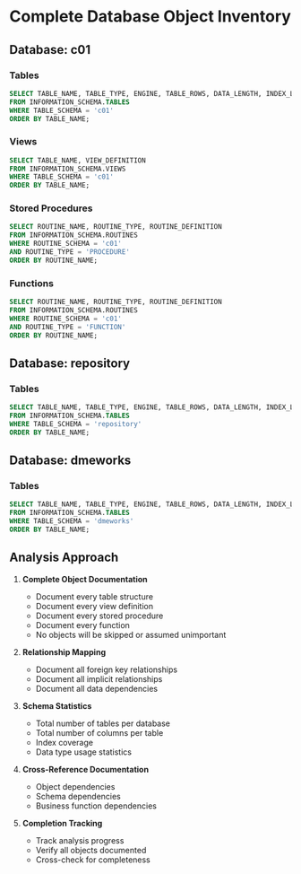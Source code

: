 # Complete Database Object Inventory

## Database: c01

### Tables
```sql
SELECT TABLE_NAME, TABLE_TYPE, ENGINE, TABLE_ROWS, DATA_LENGTH, INDEX_LENGTH
FROM INFORMATION_SCHEMA.TABLES 
WHERE TABLE_SCHEMA = 'c01'
ORDER BY TABLE_NAME;
```

### Views
```sql
SELECT TABLE_NAME, VIEW_DEFINITION
FROM INFORMATION_SCHEMA.VIEWS
WHERE TABLE_SCHEMA = 'c01'
ORDER BY TABLE_NAME;
```

### Stored Procedures
```sql
SELECT ROUTINE_NAME, ROUTINE_TYPE, ROUTINE_DEFINITION
FROM INFORMATION_SCHEMA.ROUTINES
WHERE ROUTINE_SCHEMA = 'c01'
AND ROUTINE_TYPE = 'PROCEDURE'
ORDER BY ROUTINE_NAME;
```

### Functions
```sql
SELECT ROUTINE_NAME, ROUTINE_TYPE, ROUTINE_DEFINITION
FROM INFORMATION_SCHEMA.ROUTINES
WHERE ROUTINE_SCHEMA = 'c01'
AND ROUTINE_TYPE = 'FUNCTION'
ORDER BY ROUTINE_NAME;
```

## Database: repository

### Tables
```sql
SELECT TABLE_NAME, TABLE_TYPE, ENGINE, TABLE_ROWS, DATA_LENGTH, INDEX_LENGTH
FROM INFORMATION_SCHEMA.TABLES 
WHERE TABLE_SCHEMA = 'repository'
ORDER BY TABLE_NAME;
```

## Database: dmeworks

### Tables
```sql
SELECT TABLE_NAME, TABLE_TYPE, ENGINE, TABLE_ROWS, DATA_LENGTH, INDEX_LENGTH
FROM INFORMATION_SCHEMA.TABLES 
WHERE TABLE_SCHEMA = 'dmeworks'
ORDER BY TABLE_NAME;
```

## Analysis Approach

1. **Complete Object Documentation**
   - Document every table structure
   - Document every view definition
   - Document every stored procedure
   - Document every function
   - No objects will be skipped or assumed unimportant

2. **Relationship Mapping**
   - Document all foreign key relationships
   - Document all implicit relationships
   - Document all data dependencies

3. **Schema Statistics**
   - Total number of tables per database
   - Total number of columns per table
   - Index coverage
   - Data type usage statistics

4. **Cross-Reference Documentation**
   - Object dependencies
   - Schema dependencies
   - Business function dependencies

5. **Completion Tracking**
   - Track analysis progress
   - Verify all objects documented
   - Cross-check for completeness
